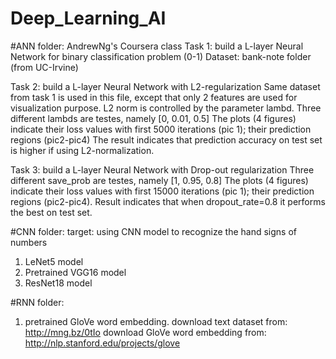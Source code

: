 # Deep_Learning_AI
#ANN folder:
AndrewNg's Coursera class
Task 1:
  build a L-layer Neural Network for binary classification problem (0-1)
  Dataset: bank-note folder (from UC-Irvine)

Task 2:
build a L-layer Neural Network with L2-regularization
Same dataset from task 1 is used in this file, except that only 2 features are used for visualization purpose. L2 norm is controlled by the parameter lambd.
Three different lambds are testes, namely [0, 0.01, 0.5]
The plots (4 figures) indicate their loss values with first 5000 iterations (pic 1); their prediction regions (pic2-pic4)
The result indicates that prediction accuracy on test set is higher if using L2-normalization.

Task 3:
build a L-layer Neural Network with Drop-out regularization
Three different save_prob are testes, namely [1, 0.95, 0.8]
The plots (4 figures) indicate their loss values with first 15000 iterations (pic 1); their prediction regions (pic2-pic4). Result indicates that when dropout_rate=0.8 it performs the best on test set.

#CNN folder:
target: using CNN model to recognize the hand signs of numbers
1. LeNet5 model
2. Pretrained VGG16 model
3. ResNet18 model

#RNN folder:
1. pretrained GloVe word embedding.
download text dataset from:
http://mng.bz/0tIo
download GloVe word embedding from:
http://nlp.stanford.edu/projects/glove
